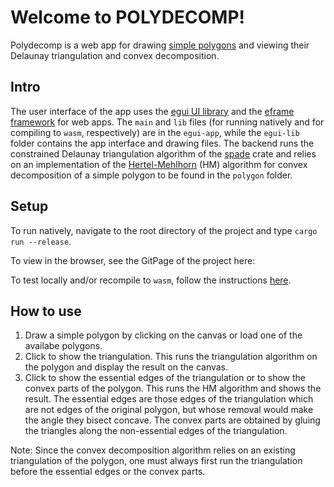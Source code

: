 # Welcome to POLYDECOMP!

Polydecomp is a web app for drawing [simple polygons](https://en.wikipedia.org/wiki/Simple_polygon) and viewing their Delaunay triangulation and convex decomposition.

## Intro

The user interface of the app uses the [egui UI library](https://github.com/emilk/egui) and the [eframe framework](https://github.com/emilk/eframe_template) for web apps.  The `main` and `lib` files (for running natively and for compiling to `wasm`, respectively) are in the `egui-app`, while the `egui-lib` folder contains the app interface and drawing files.  The backend runs the constrained Delaunay triangulation algorithm of the [spade](https://docs.rs/crate/spade/1.8.2) crate and relies on an implementation of the [Hertel-Mehlhorn](https://people.mpi-inf.mpg.de/~mehlhorn/ftp/FastTriangulation.pdf) (HM) algorithm for convex decomposition of a simple polygon to be found in the `polygon` folder.

## Setup

To run natively, navigate to the root directory of the project and type `cargo run --release`.

To view in the browser, see the GitPage of the project here:

To test locally and/or recompile to `wasm`, follow the instructions [here](https://github.com/emilk/eframe_template#compiling-for-the-web).

## How to use
1. Draw a simple polygon by clicking on the canvas or load one of the availabe polygons.
2. Click to show the triangulation.  This runs the triangulation algorithm on the polygon and display the result on the canvas.
3. Click to show the essential edges of the triangulation or to show the convex parts of the polygon.  This runs the HM algorithm and shows the result.  The essential edges are those edges of the triangulation which are not edges of the original polygon, but whose removal would make the angle they bisect concave.  The convex parts are obtained by gluing the triangles along the non-essential edges of the triangulation.

Note: Since the convex decomposition algorithm relies on an existing triangulation of the polygon, one must always first run the triangulation before the essential edges or the convex parts.

